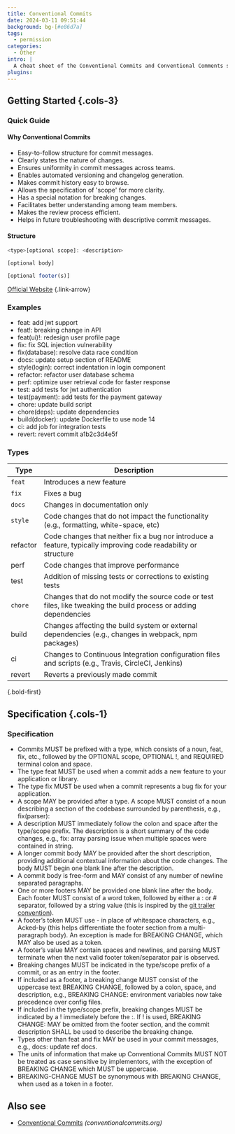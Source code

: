 ```yaml
---
title: Conventional Commits
date: 2024-03-11 09:51:44
background: bg-[#e86d7a]
tags:
  - permission
categories:
  - Other
intro: |
  A cheat sheet of the Conventional Commits and Conventional Comments standards
plugins:
---
```


## Getting Started {.cols-3}

### Quick Guide

#### Why Conventional Commits

- Easy-to-follow structure for commit messages.
- Clearly states the nature of changes.
- Ensures uniformity in commit messages across teams.
- Enables automated versioning and changelog generation.
- Makes commit history easy to browse.
- Allows the specification of 'scope' for more clarity.
- Has a special notation for breaking changes.
- Facilitates better understanding among team members.
- Makes the review process efficient.
- Helps in future troubleshooting with descriptive commit messages.

#### Structure

```javascript
<type>[optional scope]: <description>

[optional body]

[optional footer(s)]
```

[Official Website](https://www.conventionalcommits.org/en) {.link-arrow}

### Examples

- feat: add jwt support
- feat!: breaking change in API
- feat(ui)!: redesign user profile page
- fix: fix SQL injection vulnerability
- fix(database): resolve data race condition
- docs: update setup section of README
- style(login): correct indentation in login component
- refactor: refactor user database schema
- perf: optimize user retrieval code for faster response
- test: add tests for jwt authentication
- test(payment): add tests for the payment gateway
- chore: update build script
- chore(deps): update dependencies
- build(docker): update Dockerfile to use node 14
- ci: add job for integration tests
- revert: revert commit a1b2c3d4e5f

### Types

| Type     | Description                                                                                                      |
| -------- | ---------------------------------------------------------------------------------------------------------------- |
| `feat`   | Introduces a new feature                                                                                         |
| `fix`    | Fixes a bug                                                                                                      |
| `docs`   | Changes in documentation only                                                                                    |
| `style`  | Code changes that do not impact the functionality (e.g., formatting, white-space, etc)                           |
| refactor | Code changes that neither fix a bug nor introduce a feature, typically improving code readability or structure   |
| perf     | Code changes that improve performance                                                                            |
| test     | Addition of missing tests or corrections to existing tests                                                       |
| `chore`  | Changes that do not modify the source code or test files, like tweaking the build process or adding dependencies |
| build    | Changes affecting the build system or external dependencies (e.g., changes in webpack, npm packages)             |
| ci       | Changes to Continuous Integration configuration files and scripts (e.g., Travis, CircleCI, Jenkins)              |
| revert   | Reverts a previously made commit                                                                                 |

{.bold-first}

## Specification {.cols-1}

### Specification

- Commits MUST be prefixed with a type, which consists of a noun, feat, fix, etc., followed by the OPTIONAL scope,
  OPTIONAL !, and REQUIRED terminal colon and space.
- The type feat MUST be used when a commit adds a new feature to your application or library.
- The type fix MUST be used when a commit represents a bug fix for your application.
- A scope MAY be provided after a type. A scope MUST consist of a noun describing a section of the codebase surrounded
  by parenthesis, e.g., fix(parser):
- A description MUST immediately follow the colon and space after the type/scope prefix. The description is a short
  summary of the code changes, e.g., fix: array parsing issue when multiple spaces were contained in string.
- A longer commit body MAY be provided after the short description, providing additional contextual information about
  the code changes. The body MUST begin one blank line after the description.
- A commit body is free-form and MAY consist of any number of newline separated paragraphs.
- One or more footers MAY be provided one blank line after the body. Each footer MUST consist of a word token, followed
  by either a :<space> or <space># separator, followed by a string value (this is inspired by the
  [git trailer convention](https://git-scm.com/docs/git-interpret-trailers)).
- A footer’s token MUST use - in place of whitespace characters, e.g., Acked-by (this helps differentiate the footer
  section from a multi-paragraph body). An exception is made for BREAKING CHANGE, which MAY also be used as a token.
- A footer’s value MAY contain spaces and newlines, and parsing MUST terminate when the next valid footer
  token/separator pair is observed.
- Breaking changes MUST be indicated in the type/scope prefix of a commit, or as an entry in the footer.
- If included as a footer, a breaking change MUST consist of the uppercase text BREAKING CHANGE, followed by a colon,
  space, and description, e.g., BREAKING CHANGE: environment variables now take precedence over config files.
- If included in the type/scope prefix, breaking changes MUST be indicated by a ! immediately before the :. If ! is
  used, BREAKING CHANGE: MAY be omitted from the footer section, and the commit description SHALL be used to describe
  the breaking change.
- Types other than feat and fix MAY be used in your commit messages, e.g., docs: update ref docs.
- The units of information that make up Conventional Commits MUST NOT be treated as case sensitive by implementors, with
  the exception of BREAKING CHANGE which MUST be uppercase.
- BREAKING-CHANGE MUST be synonymous with BREAKING CHANGE, when used as a token in a footer.

## Also see

- [Conventional Commits](https://conventionalcommits.org/) _(conventionalcommits.org)_
